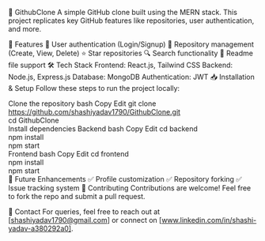 📌 GithubClone
A simple GitHub clone built using the MERN stack. This project replicates key GitHub features like repositories, user authentication, and more.

🚀 Features
🔐 User authentication (Login/Signup)
📂 Repository management (Create, View, Delete)
⭐ Star repositories
🔍 Search functionality
📜 Readme file support
🛠️ Tech Stack
Frontend: React.js, Tailwind CSS
Backend: Node.js, Express.js
Database: MongoDB
Authentication: JWT
📥 Installation & Setup
Follow these steps to run the project locally:

Clone the repository
bash
Copy
Edit
git clone https://github.com/shashiyadav1790/GithubClone.git  
cd GithubClone  
Install dependencies
Backend
bash
Copy
Edit
cd backend  
npm install  
npm start  
Frontend
bash
Copy
Edit
cd frontend  
npm install  
npm start  
🎯 Future Enhancements
✅ Profile customization
✅ Repository forking
✅ Issue tracking system
🤝 Contributing
Contributions are welcome! Feel free to fork the repo and submit a pull request.

📩 Contact
For queries, feel free to reach out at [shashiyadav1790@gmail.com] or connect on [www.linkedin.com/in/shashi-yadav-a380292a0].

